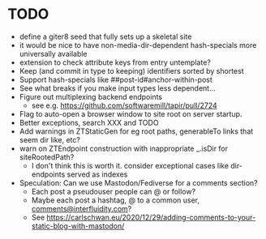 # TODO
 - define a giter8 seed that fully sets up a skeletal site
 - it would be nice to have non-media-dir-dependent hash-specials more universally available
 - extension to check attribute keys from entry untemplate?
 - Keep (and commit in type to keeping) identifiers sorted by shortest
 - Support hash-specials like ##post-id#anchor-within-post
 - See what breaks if you make input types less dependent...
 - Figure out multiplexing backend endpoints
   - see e.g. https://github.com/softwaremill/tapir/pull/2724
 - Flag to auto-open a browser window to site root on
   server startup.
 - Better exceptions, search XXX and TODO
 - Add warnings in ZTStaticGen for eg root paths, 
   generableTo links that seem dir like, etc?
 - warn on ZTEndpoint construction with inappropriate _.isDir for siteRootedPath?
   - I don't think this is worth it. consider exceptional cases like dir-endpoints
     served as indexes
 - Speculation: Can we use Mastodon/Fediverse for a comments
   section?
   - Each post a pseudouser people can @ or follow?
   - Maybe each post a hashtag, @ to a common user, 
     comments@interfluidity.com?
   - See https://carlschwan.eu/2020/12/29/adding-comments-to-your-static-blog-with-mastodon/
